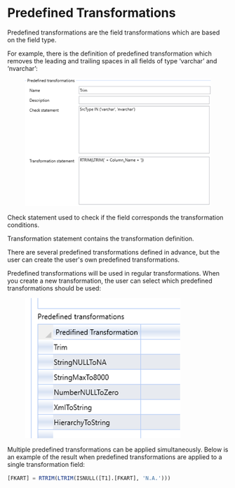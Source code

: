 # Predefined Transformations

Predefined transformations are the field transformations which are based on the field type.&#x20;

For example, there is the definition of predefined transformation which removes the leading and trailing spaces in all fields of type ‘varchar’ and ‘nvarchar’:

<figure><img src="../../.gitbook/assets/image (53).png" alt=""><figcaption></figcaption></figure>

Check statement used to check if the field corresponds the transformation conditions.&#x20;

Transformation statement contains the transformation definition.&#x20;

There are several predefined transformations defined in advance, but the user can create the user's own predefined transformations.&#x20;

Predefined transformations will be used in regular transformations. When you create a new transformation, the user can select which predefined transformations should be used:

<figure><img src="../../.gitbook/assets/image (54).png" alt=""><figcaption></figcaption></figure>

Multiple predefined transformations can be applied simultaneously. Below is an example of the result when predefined transformations are applied to a single transformation field:

```sql
[FKART] = RTRIM(LTRIM(ISNULL([T1].[FKART], 'N.A.')))
```

